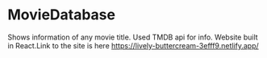# MovieDatabase
Shows information of any movie title. Used TMDB api for info. Website built in React.Link to the site is here https://lively-buttercream-3efff9.netlify.app/
